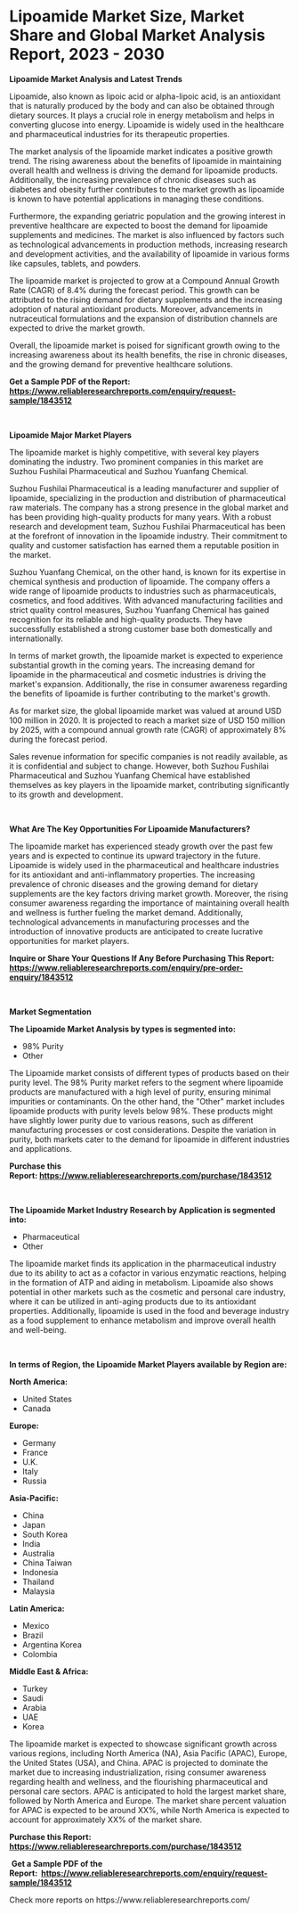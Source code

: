 <p><h1>Lipoamide Market Size, Market Share and Global Market Analysis Report, 2023 - 2030</h1></p><p><strong>Lipoamide Market Analysis and Latest Trends</strong></p>
<p><p>Lipoamide, also known as lipoic acid or alpha-lipoic acid, is an antioxidant that is naturally produced by the body and can also be obtained through dietary sources. It plays a crucial role in energy metabolism and helps in converting glucose into energy. Lipoamide is widely used in the healthcare and pharmaceutical industries for its therapeutic properties.</p><p>The market analysis of the lipoamide market indicates a positive growth trend. The rising awareness about the benefits of lipoamide in maintaining overall health and wellness is driving the demand for lipoamide products. Additionally, the increasing prevalence of chronic diseases such as diabetes and obesity further contributes to the market growth as lipoamide is known to have potential applications in managing these conditions.</p><p>Furthermore, the expanding geriatric population and the growing interest in preventive healthcare are expected to boost the demand for lipoamide supplements and medicines. The market is also influenced by factors such as technological advancements in production methods, increasing research and development activities, and the availability of lipoamide in various forms like capsules, tablets, and powders.</p><p>The lipoamide market is projected to grow at a Compound Annual Growth Rate (CAGR) of 8.4% during the forecast period. This growth can be attributed to the rising demand for dietary supplements and the increasing adoption of natural antioxidant products. Moreover, advancements in nutraceutical formulations and the expansion of distribution channels are expected to drive the market growth.</p><p>Overall, the lipoamide market is poised for significant growth owing to the increasing awareness about its health benefits, the rise in chronic diseases, and the growing demand for preventive healthcare solutions.</p></p>
<p><strong>Get a Sample PDF of the Report:&nbsp; <a href="https://www.reliableresearchreports.com/enquiry/request-sample/1843512">https://www.reliableresearchreports.com/enquiry/request-sample/1843512</a></strong></p>
<p>&nbsp;</p>
<p><strong>Lipoamide Major Market Players</strong></p>
<p><p>The lipoamide market is highly competitive, with several key players dominating the industry. Two prominent companies in this market are Suzhou Fushilai Pharmaceutical and Suzhou Yuanfang Chemical.</p><p>Suzhou Fushilai Pharmaceutical is a leading manufacturer and supplier of lipoamide, specializing in the production and distribution of pharmaceutical raw materials. The company has a strong presence in the global market and has been providing high-quality products for many years. With a robust research and development team, Suzhou Fushilai Pharmaceutical has been at the forefront of innovation in the lipoamide industry. Their commitment to quality and customer satisfaction has earned them a reputable position in the market.</p><p>Suzhou Yuanfang Chemical, on the other hand, is known for its expertise in chemical synthesis and production of lipoamide. The company offers a wide range of lipoamide products to industries such as pharmaceuticals, cosmetics, and food additives. With advanced manufacturing facilities and strict quality control measures, Suzhou Yuanfang Chemical has gained recognition for its reliable and high-quality products. They have successfully established a strong customer base both domestically and internationally.</p><p>In terms of market growth, the lipoamide market is expected to experience substantial growth in the coming years. The increasing demand for lipoamide in the pharmaceutical and cosmetic industries is driving the market's expansion. Additionally, the rise in consumer awareness regarding the benefits of lipoamide is further contributing to the market's growth.</p><p>As for market size, the global lipoamide market was valued at around USD 100 million in 2020. It is projected to reach a market size of USD 150 million by 2025, with a compound annual growth rate (CAGR) of approximately 8% during the forecast period.</p><p>Sales revenue information for specific companies is not readily available, as it is confidential and subject to change. However, both Suzhou Fushilai Pharmaceutical and Suzhou Yuanfang Chemical have established themselves as key players in the lipoamide market, contributing significantly to its growth and development.</p></p>
<p>&nbsp;</p>
<p><strong>What Are The Key Opportunities For Lipoamide Manufacturers?</strong></p>
<p><p>The lipoamide market has experienced steady growth over the past few years and is expected to continue its upward trajectory in the future. Lipoamide is widely used in the pharmaceutical and healthcare industries for its antioxidant and anti-inflammatory properties. The increasing prevalence of chronic diseases and the growing demand for dietary supplements are the key factors driving market growth. Moreover, the rising consumer awareness regarding the importance of maintaining overall health and wellness is further fueling the market demand. Additionally, technological advancements in manufacturing processes and the introduction of innovative products are anticipated to create lucrative opportunities for market players.</p></p>
<p><strong>Inquire or Share Your Questions If Any Before Purchasing This Report: <a href="https://www.reliableresearchreports.com/enquiry/pre-order-enquiry/1843512">https://www.reliableresearchreports.com/enquiry/pre-order-enquiry/1843512</a></strong></p>
<p>&nbsp;</p>
<p><strong>Market Segmentation</strong></p>
<p><strong>The Lipoamide Market Analysis by types is segmented into:</strong></p>
<p><ul><li>98% Purity</li><li>Other</li></ul></p>
<p><p>The Lipoamide market consists of different types of products based on their purity level. The 98% Purity market refers to the segment where lipoamide products are manufactured with a high level of purity, ensuring minimal impurities or contaminants. On the other hand, the "Other" market includes lipoamide products with purity levels below 98%. These products might have slightly lower purity due to various reasons, such as different manufacturing processes or cost considerations. Despite the variation in purity, both markets cater to the demand for lipoamide in different industries and applications.</p></p>
<p><strong>Purchase this Report:&nbsp;<a href="https://www.reliableresearchreports.com/purchase/1843512">https://www.reliableresearchreports.com/purchase/1843512</a></strong></p>
<p>&nbsp;</p>
<p><strong>The Lipoamide Market Industry Research by Application is segmented into:</strong></p>
<p><ul><li>Pharmaceutical</li><li>Other</li></ul></p>
<p><p>The lipoamide market finds its application in the pharmaceutical industry due to its ability to act as a cofactor in various enzymatic reactions, helping in the formation of ATP and aiding in metabolism. Lipoamide also shows potential in other markets such as the cosmetic and personal care industry, where it can be utilized in anti-aging products due to its antioxidant properties. Additionally, lipoamide is used in the food and beverage industry as a food supplement to enhance metabolism and improve overall health and well-being.</p></p>
<p>&nbsp;</p>
<p><strong>In terms of Region, the Lipoamide Market Players available by Region are:</strong></p>
<p>
    <p> <strong> North America: </strong>
        <ul>
            <li>United States</li>
            <li>Canada</li>
        </ul>
        </p> 
    <p> <strong> Europe: </strong>
        <ul>
            <li>Germany</li>
            <li>France</li>
            <li>U.K.</li>
            <li>Italy</li>
            <li>Russia</li>
        </ul>
        </p> 
    <p> <strong> Asia-Pacific: </strong>
        <ul>
            <li>China</li>
            <li>Japan</li>
            <li>South Korea</li>
            <li>India</li>
            <li>Australia</li>
            <li>China Taiwan</li>
            <li>Indonesia</li>
            <li>Thailand</li>
            <li>Malaysia</li>
        </ul>
        </p> 
    <p> <strong> Latin America: </strong>
        <ul>
            <li>Mexico</li>
            <li>Brazil</li>
            <li>Argentina Korea</li>
            <li>Colombia</li>
        </ul>
        </p> 
    <p> <strong> Middle East & Africa: </strong>
        <ul>
            <li>Turkey</li>
            <li>Saudi</li>
            <li>Arabia</li>
            <li>UAE</li>
            <li>Korea</li>
        </ul>
    </p>
    </p>
<p><p>The lipoamide market is expected to showcase significant growth across various regions, including North America (NA), Asia Pacific (APAC), Europe, the United States (USA), and China. APAC is projected to dominate the market due to increasing industrialization, rising consumer awareness regarding health and wellness, and the flourishing pharmaceutical and personal care sectors. APAC is anticipated to hold the largest market share, followed by North America and Europe. The market share percent valuation for APAC is expected to be around XX%, while North America is expected to account for approximately XX% of the market share.</p></p>
<p><strong>Purchase this Report: <a href="https://www.reliableresearchreports.com/purchase/1843512">https://www.reliableresearchreports.com/purchase/1843512</a></strong></p>
<p>&nbsp;<strong>Get a Sample PDF of the Report:&nbsp;&nbsp;<a href="https://www.reliableresearchreports.com/enquiry/request-sample/1843512">https://www.reliableresearchreports.com/enquiry/request-sample/1843512</a></strong></p>
<p><strong></strong></p>
<p>Check more reports on https://www.reliableresearchreports.com/</p>